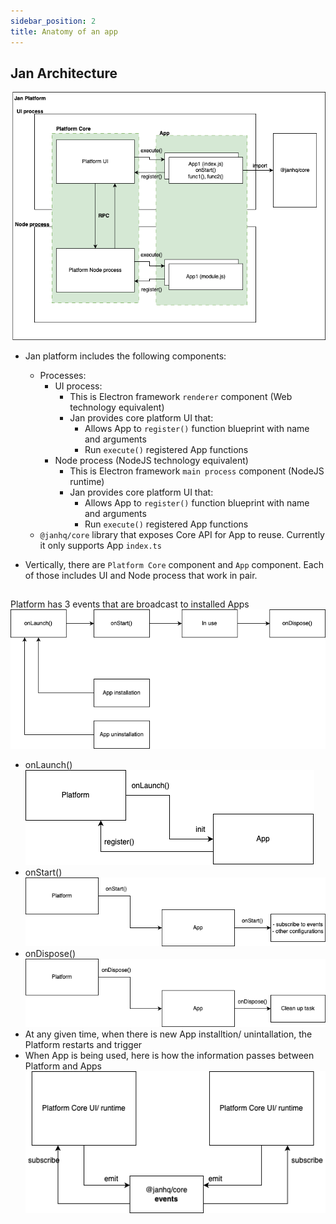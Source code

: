 ```yaml
---
sidebar_position: 2
title: Anatomy of an app
---
```


## Jan Architecture

![Overall architecture](img/architecture-1.drawio.png)

- Jan platform includes the following components:

  - Processes:
    - UI process:
      - This is Electron framework `renderer` component (Web technology equivalent)
      - Jan provides core platform UI that:
        - Allows App to `register()` function blueprint with name and arguments
        - Run `execute()` registered App functions
    - Node process (NodeJS technology equivalent)
      - This is Electron framework `main process` component (NodeJS runtime)
      - Jan provides core platform UI that:
        - Allows App to `register()` function blueprint with name and arguments
        - Run `execute()` registered App functions
  - `@janhq/core` library that exposes Core API for App to reuse. Currently it only supports App `index.ts`

- Vertically, there are `Platform Core` component and `App` component. Each of those includes UI and Node process that work in pair.

##

Platform has 3 events that are broadcast to installed Apps
![Platform events](img/app-anatomy-4.drawio.png)

- onLaunch()
  ![Platform onLaunch()](img/app-anatomy-1.drawio.png)
- onStart()
  ![Platform onStart()](img/app-anatomy-2.drawio.png)
- onDispose()
  ![Platform onDispose()](img/app-anatomy-3.drawio.png)
- At any given time, when there is new App installtion/ unintallation, the Platform restarts and trigger
- When App is being used, here is how the information passes between Platform and Apps
  ![Communication](img/app-anatomy-5.drawio.png)
